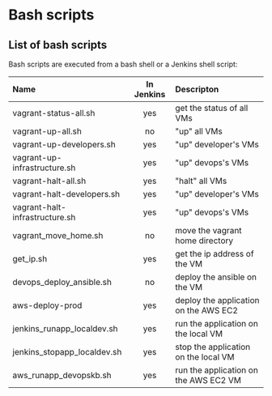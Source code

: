 # Bash scripts


## List of bash scripts


Bash scripts are executed from a bash shell or a Jenkins shell script:

| Name                              | In Jenkins | Descripton                     |
|:----------------------------------|:-------:|:----------------------------------|
| vagrant-status-all.sh             | yes | get the status of all VMs |
| vagrant-up-all.sh                 | no  | "up" all VMs |
| vagrant-up-developers.sh          | yes | "up" developer's VMs |
| vagrant-up-infrastructure.sh      | yes | "up" devops's VMs |
| vagrant-halt-all.sh               | yes | "halt" all VMs |
| vagrant-halt-developers.sh        | yes | "up" developer's VMs |
| vagrant-halt-infrastructure.sh    | yes | "up" devops's VMs |
| vagrant_move_home.sh              | no  | move the vagrant home directory |
| get_ip.sh                         | yes | get the ip address of the VM |
| devops_deploy_ansible.sh          | no  | deploy the ansible on the VM |
| aws-deploy-prod                   | yes | deploy the application on the AWS EC2 |
| jenkins_runapp_localdev.sh        | yes | run the application on the local VM |
| jenkins_stopapp_localdev.sh       | yes | stop the application on the local VM |
| aws_runapp_devopskb.sh            | yes | run the application on the AWS EC2 VM |